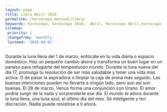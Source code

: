 ```yaml
---
layout: page
title: Libra Abril 2018 
permalink: /horoscopo-mensual/libra/
keywords: horóscopo, horóscopo 2018,  Abril, horoscopo Abril,horóscopo esperanza gracia, horoscop, horóscopos gratis, horoscopo libra, horoscopo libra 2018, Tarot, Astrologia, Zodíaco, libra, horoscopo gratis, horoscopo del mes 
sitemap:
 priority: 1
 changefreq: 'monthly'
 lastmod: '2018-04-01'
---
```


 Durante la luna llena del 1 de marzo, enfócate en tu vida diaria o espacio doméstico. Haz un pequeño cambio ahora y transforma un buen lugar en un paraíso para refugiarte del tempestuoso mundo. Durante la luna nueva del día 17, promulga tu resolución de ser más saludable y tener una vida más activa. O de pasar la aspiradora o limpiar la caja de arena más seguido. Las buenas intenciones pueden no llevarte a ningún lado, pero aun así son buenas. El 28 de marzo, Venus forma una conjunción con Urano. El amor podría surgir de la nada y sorprenderte ese día. El mundo te adora durante la luna llena, una luna azul, el último día del mes. Sé inteligente y ten discreción. Nadie puede resistirse a ti ahora.
